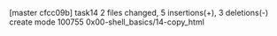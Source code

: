 [master cfcc09b] task14
 2 files changed, 5 insertions(+), 3 deletions(-)
 create mode 100755 0x00-shell_basics/14-copy_html
